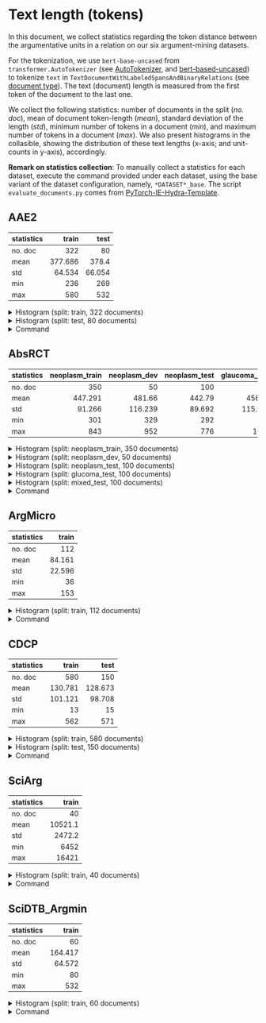 # Text length (tokens)

In this document, we collect statistics regarding the token distance between the argumentative units in a relation on our six argument-mining datasets.

For the tokenization, we use `bert-base-uncased` from `transformer.AutoTokenizer` (see [AutoTokenizer](https://huggingface.co/docs/transformers/v4.37.1/en/model_doc/auto#transformers.AutoTokenizer), and [bert-based-uncased](https://huggingface.co/bert-base-uncased))
to tokenize `text` in `TextDocumentWithLabeledSpansAndBinaryRelations` (see [document type](https://github.com/ChristophAlt/pytorch-ie/blob/main/src/pytorch_ie/documents.py)).
The text (document) length is measured from the first token of the document to the last one.

We collect the following statistics: number of documents in the split (*no. doc*), mean of document token-length (*mean*), standard deviation of the length (*std*), minimum number of tokens in a document (*min*), and maximum number of tokens in a document (*max*).
We also present histograms in the collasible, showing the distribution of these text lengths (x-axis; and unit-counts in y-axis), accordingly.

**Remark on statistics collection**:
To manually collect a statistics for each dataset, execute the command provided under each dataset,
using the base variant of the dataset configuration, namely, `*DATASET*_base`.
The script `evaluate_documents.py` comes from [PyTorch-IE-Hydra-Template](https://github.com/ArneBinder/pytorch-ie-hydra-template-1).

## AAE2

| statistics |   train |   test |
| :--------- | ------: | -----: |
| no. doc    |     322 |     80 |
| mean       | 377.686 |  378.4 |
| std        |  64.534 | 66.054 |
| min        |     236 |    269 |
| max        |     580 |    532 |

<details>
  <summary>Histogram (split: train, 322 documents)</summary>

![tl_aae2_train.png](img%2Ftoken_len%2Ftl_aae2_train.png)

</details>
  <details>
  <summary>Histogram (split: test, 80 documents)</summary>

![tl_aae2_test.png](img%2Ftoken_len%2Ftl_aae2_test.png)

</details>

<details>
<summary>Command</summary>

```
python src/evaluate_documents.py dataset=aae2_base metric=count_text_tokens
```

</details>

## AbsRCT

| statistics | neoplasm_train | neoplasm_dev | neoplasm_test | glaucoma_test | mixed_test |
| :--------- | -------------: | -----------: | ------------: | ------------: | ---------: |
| no. doc    |            350 |           50 |           100 |           100 |        100 |
| mean       |        447.291 |       481.66 |        442.79 |        456.78 |     450.29 |
| std        |         91.266 |      116.239 |        89.692 |       115.535 |     87.002 |
| min        |            301 |          329 |           292 |           212 |        268 |
| max        |            843 |          952 |           776 |          1022 |        776 |

<details>
  <summary>Histogram (split: neoplasm_train, 350 documents)</summary>

![tl_abs-neo_train.png](img%2Ftoken_len%2Ftl_abs-neo_train.png)

</details>
  <details>
  <summary>Histogram (split: neoplasm_dev, 50 documents)</summary>

![tl_abs-neo_dev.png](img%2Ftoken_len%2Ftl_abs-neo_dev.png)

</details>
  <details>
  <summary>Histogram (split: neoplasm_test, 100 documents)</summary>

![tl_abs-neo_test.png](img%2Ftoken_len%2Ftl_abs-neo_test.png)

</details>
  <details>
  <summary>Histogram (split: glucoma_test, 100 documents)</summary>

![tl_abs-glu_test.png](img%2Ftoken_len%2Ftl_abs-glu_test.png)

</details>
  <details>
  <summary>Histogram (split: mixed_test, 100 documents)</summary>

![tl_abs-mix_test.png](img%2Ftoken_len%2Ftl_abs-mix_test.png)

</details>

<details>
<summary>Command</summary>

```
python src/evaluate_documents.py dataset=abstrct_base metric=count_text_tokens
```

</details>

## ArgMicro

| statistics |  train |
| :--------- | -----: |
| no. doc    |    112 |
| mean       | 84.161 |
| std        | 22.596 |
| min        |     36 |
| max        |    153 |

<details>
  <summary>Histogram (split: train, 112 documents)</summary>

![tl_argmicro.png](img%2Ftoken_len%2Ftl_argmicro.png)

</details>

<details>
<summary>Command</summary>

```
python src/evaluate_documents.py dataset=argmicro_base metric=count_text_tokens
```

</details>

## CDCP

| statistics |   train |    test |
| :--------- | ------: | ------: |
| no. doc    |     580 |     150 |
| mean       | 130.781 | 128.673 |
| std        | 101.121 |  98.708 |
| min        |      13 |      15 |
| max        |     562 |     571 |

<details>
  <summary>Histogram (split: train, 580 documents)</summary>

![tl_cdcp_train.png](img%2Ftoken_len%2Ftl_cdcp_train.png)

</details>
  <details>
  <summary>Histogram (split: test, 150 documents)</summary>

![tl_cdcp_test.png](img%2Ftoken_len%2Ftl_cdcp_test.png)

</details>

<details>
<summary>Command</summary>

```
python src/evaluate_documents.py dataset=cdcp_base metric=count_text_tokens
```

</details>

## SciArg

| statistics |   train |
| :--------- | ------: |
| no. doc    |      40 |
| mean       | 10521.1 |
| std        |  2472.2 |
| min        |    6452 |
| max        |   16421 |

<details>
  <summary>Histogram (split: train, 40 documents)</summary>

![tl_sciarg.png](img%2Ftoken_len%2Ftl_sciarg.png)

</details>

<details>
<summary>Command</summary>

```
python src/evaluate_documents.py dataset=sciarg_base metric=count_text_tokens
```

</details>

## SciDTB_Argmin

| statistics |   train |
| :--------- | ------: |
| no. doc    |      60 |
| mean       | 164.417 |
| std        |  64.572 |
| min        |      80 |
| max        |     532 |

<details>
  <summary>Histogram (split: train, 60 documents)</summary>

![tl_scidtb-argmin.png](img%2Ftoken_len%2Ftl_scidtb-argmin.png)

</details>

<details>
<summary>Command</summary>

```
python src/evaluate_documents.py dataset=scidtb_argmin_base metric=count_text_tokens
```

</details>
